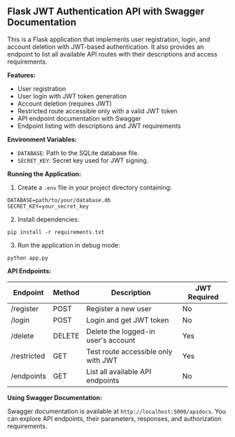 ## Flask JWT Authentication API with Swagger Documentation

This is a Flask application that implements user registration, login, and account deletion with JWT-based authentication. It also provides an endpoint to list all available API routes with their descriptions and access requirements.

**Features:**

* User registration
* User login with JWT token generation
* Account deletion (requires JWT)
* Restricted route accessible only with a valid JWT token
* API endpoint documentation with Swagger
* Endpoint listing with descriptions and JWT requirements

**Environment Variables:**

* `DATABASE`: Path to the SQLite database file.
* `SECRET_KEY`: Secret key used for JWT signing. 

**Running the Application:**

1. Create a `.env` file in your project directory containing:

```
DATABASE=path/to/your/database.db
SECRET_KEY=your_secret_key
```

2. Install dependencies:

```
pip install -r requirements.txt
```

3. Run the application in debug mode:

```
python app.py
```

**API Endpoints:**

| Endpoint | Method | Description | JWT Required |
|---|---|---|---|
| /register | POST | Register a new user | No |
| /login | POST | Login and get JWT token | No |
| /delete | DELETE | Delete the logged-in user's account | Yes |
| /restricted | GET | Test route accessible only with JWT | Yes |
| /endpoints | GET | List all available API endpoints | No |

**Using Swagger Documentation:**

Swagger documentation is available at `http://localhost:5000/apidocs`. You can explore API endpoints, their parameters, responses, and authorization requirements.
